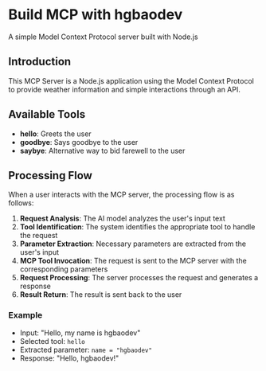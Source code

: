 # Build MCP with hgbaodev

A simple Model Context Protocol server built with Node.js

## Introduction

This MCP Server is a Node.js application using the Model Context Protocol to provide weather information and simple interactions through an API.

## Available Tools

- **hello**: Greets the user
- **goodbye**: Says goodbye to the user
- **saybye**: Alternative way to bid farewell to the user

## Processing Flow

When a user interacts with the MCP server, the processing flow is as follows:

1. **Request Analysis**: The AI model analyzes the user's input text
2. **Tool Identification**: The system identifies the appropriate tool to handle the request
3. **Parameter Extraction**: Necessary parameters are extracted from the user's input
4. **MCP Tool Invocation**: The request is sent to the MCP server with the corresponding parameters
5. **Request Processing**: The server processes the request and generates a response
6. **Result Return**: The result is sent back to the user

### Example

<!-- example one -->

- Input: "Hello, my name is hgbaodev"
- Selected tool: `hello`
- Extracted parameter: `name = "hgbaodev"`
- Response: "Hello, hgbaodev!"
